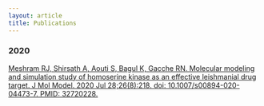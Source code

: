 ```yaml
---
layout: article
title: Publications
---
```

<div class="hero hero--center" style='background-image: url("https://raw.githubusercontent.com/akshayonly/akshayonly.github.io/master/assets/Pub-header-imgs/img-02.png");'>
  <div class="hero__content">
    <h3>2020</h3>
    <a href="https://pubmed.ncbi.nlm.nih.gov/32737682/">
      <p>
        Meshram RJ, Shirsath A, Aouti S, Bagul K, Gacche RN. Molecular modeling and simulation study of homoserine kinase as an effective leishmanial drug target. J Mol Model. 2020 Jul 28;26(8):218. doi: 10.1007/s00894-020-04473-7. PMID: 32720228.
      </p>
    </a>    
  </div>
</div>

